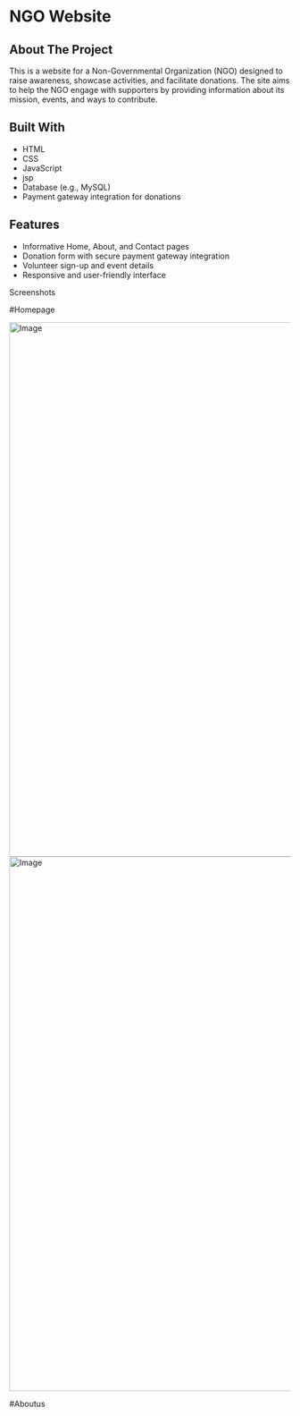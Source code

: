 # NGO Website

## About The Project
This is a website for a Non-Governmental Organization (NGO) designed to raise awareness, showcase activities, and facilitate donations. The site aims to help the NGO engage with supporters by providing information about its mission, events, and ways to contribute.

## Built With
- HTML
- CSS
- JavaScript
- jsp
-  Database (e.g., MySQL)
- Payment gateway integration for donations

## Features
- Informative Home, About, and Contact pages
- Donation form with secure payment gateway integration
- Volunteer sign-up and event details
- Responsive and user-friendly interface


Screenshots

#Homepage

<img width="1470" height="956" alt="Image" src="https://github.com/user-attachments/assets/ca80a519-66ca-408d-993a-e34ec2cf79b4" />
<img width="1470" height="956" alt="Image" src="https://github.com/user-attachments/assets/88373972-8d6c-425b-9775-0e51bf316fd7" />

#Aboutus




